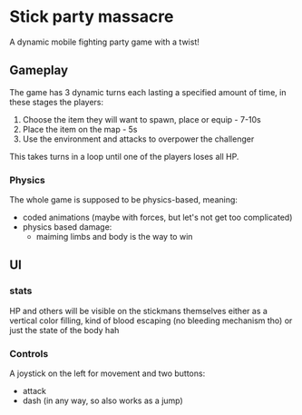 # Stick party massacre

A dynamic mobile fighting party game with a twist!

## Gameplay

The game has 3 dynamic turns each lasting a specified amount of time, in these stages the players:

1. Choose the item they will want to spawn, place or equip - 7-10s
2. Place the item on the map - 5s
3. Use the environment and attacks to overpower the challenger

This takes turns in a loop until one of the players loses all HP.

### Physics

The whole game is supposed to be physics-based, meaning:

- coded animations (maybe with forces, but let's not get too complicated)
- physics based damage:
  - maiming limbs and body is the way to win

## UI

### stats

HP and others will be visible on the stickmans themselves either as a vertical color filling, kind of blood escaping (no bleeding mechanism tho) or just the state of the body hah

### Controls

A joystick on the left for movement and two buttons:

- attack
- dash (in any way, so also works as a jump)
